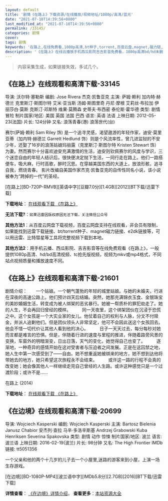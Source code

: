 ```yaml
---
layout: default
title: '剧情《在路上》下载资源/在线播放/视频地址/1080p/高清/蓝光'
date: "2021-07-10T14:39:56+0800"
last_modified_at: "2021-07-10T14:39:56+0800"
permalink: /33145/
categories: 剧情
cover:
tags: 剧情
keywords: '在路上,在线免费看,1080p高清,bt种子,torrent,百度云盘,magnet,磁力链,迅雷下载资源'
description: '《在路上》在线云播放手机西瓜影院吉吉影音免费看，1080p高清bd/hd未删减完整版和tc抢先枪版，mkv/mp4格式，附带bt/torrent种子、magnet/磁力链、百度云盘、网盘资源迅雷下载链接'
---
```


>内容采集生成，如果链接失效，多试几个。


## 《在路上》在线观看和高清下载-33145

导演: 沃尔特·塞勒斯 编剧: Jose Rivera 杰克·凯鲁亚克 主演: 萨姆·赖利 加内特·赫德兰 克里斯汀·斯图尔特 艾米·亚当斯 汤姆·斯图里奇 丹尼·摩根 艾莉丝·布拉加 伊丽莎白·莫斯 克斯汀·邓斯特 维果·莫腾森 史蒂夫·布西密 泰伦斯·霍华德 类型: 剧情 冒险 制片国家/地区: 美国 英国 法国 巴西 语言: 英语 法语 上映日期: 2012-05-23(法国) 片长: 124分钟 又名: 浪荡青春(港) 浪荡世代(台)

赛尔(萨姆·赖利 Sam Riley 饰) 是一个追寻灵感，渴望遨游的年轻作家，迪安·莫里亚蒂（加内特·赫德兰 Garrett Hedlund 饰）则是个风流率性，曾几进监狱的不安少年，还娶了16岁的浪荡姑娘玛丽露（克里斯汀·斯图尔特 Kristen Stewart 饰）为妻。然而赛尔十分喜欢迪安充满激情的生活，迪安则钦佩赛尔的风度与学识，三个迷恋自由的年轻人结识后，很快便决定抛下生活，一同行走在路上。他们一路搭便车，吸大麻，行时高歌，醉时沉思。在穿越美国东西的大道上，放浪形骸，追寻自我，燃烧青春。 影片改编自美国作家杰克·凯鲁亚克的自传性同名小说，该小说被奉为“跨掉的一代”的圣经。


[在路上][BD-720P-RMVB][英语中字][豆瓣7.0分][1.4GB][2012][BT下载/迅雷下载]

**下载地址**： [在线观看下载 《在路上》](https://www.btdx8.com/torrent/on_the_road_2012.html) 


**无法下载?**：`如果迅雷因版权原因无法下载，关注微信公众号 `

**其他方法1**：从百度云网盘下载视频，百度云网盘支持在线观看，非会员有限制，如果能找到迅雷下载链接、bt/torrent种子、magnet磁力链接、e2dk链接等，可以用迅雷、比特彗星等工具将完整视频下载到本地。

**其他方法2**：用手机云播、西瓜影院、吉吉影音等在线免费观看《在路上》，一般提供1080p高清、hd/bd高清视频、tc抢先版视频，视频为mkv或mp4格式，不同站点视频质量和播放速度不同。


## 《在路上》在线观看和高清下载-21601

剧情介绍：　　一个姑娘。一个朝气蓬勃的年轻的城里姑娘。与她的未婚夫，行进在深夜的高速公路上。他们预计四天后结婚。突然，她那充满锦衣玉食、金银珠宝的美妙婚姻生活，转变成为被人绑架的恶劣暴行。她被一帮质朴的罪犯劫走了。她的人生，不会再回归曾经的模样。  　　同一天夜里，这个绑架团伙在沉浸于恐慌之中。这个女孩是一个大实业家的女儿。他仗着自己的权利与人脉，分文不付赎金，并派人追剿他们。但是团伙领头人非常坚定，他可不会因此送这个女孩回去。他会不惜一切代价让其他人看到他的决心。  　　日子一天天过去，每分每秒对她而言都是难言的恐惧。但是，伴随着行进的速度与里程的推进，伴随着路旁风景的变换，车窗外的明暗渐变，日出日落，天气的变化，她觉得自己也变了。  　　逐渐地，一种奇异的感情开始在这对受害者与压迫者之间发展。正是在这囚禁之地，她人生中第一次感受到了——自由。她不想重返她被绑来的地方，她不想到达他将带她去的地方，她只希望这次旅程永不会结束。  　　或许这一路的行程不会真的改变她；她会像其他人一样继续走完自己曾经的人生路。或许这种感觉只是一个过渡阶段；或许不是......


在路上 (2014)

**下载地址**： [在线观看下载 《在路上》](https://www.btbtdy.me/btdy/dy1041.html) 


## 《在边境》在线观看和高清下载-20699

导演: Wojciech Kasperski 编剧: Wojciech Kasperski 主演: Bartosz Bielenia Janusz Chabior 安杰列·查拉 马辛·多洛辛斯基 Andrzej Grabowski Kuba Henriksen Severina Spakovska 类型: 剧情 动作 惊悚 制片国家/地区: 波兰 语言: 波兰语 上映日期: 2016-02-19(波兰) 片长: 98分钟 又名: The High Frontier IMDb链接: tt5051356

一个父亲和他的两个十几岁的儿子去一个小屋里,迷路的游客来到小屋，上演一场生存游戏。


[在边境][BD-1080P-MP4][波兰语中字][IMDb5.8分][2.7GB][2016][BT下载/迅雷下载]

**详情查看**： [《在边境》详情介绍](/movie/20699/)， **查看更多**：[本站资源大全](/movie/t/all/)

